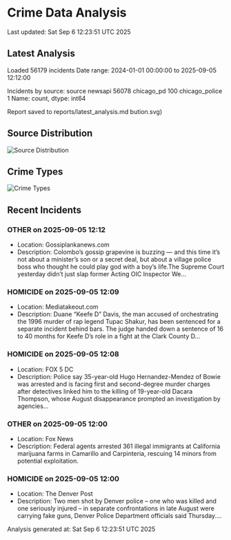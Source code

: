 # Crime Data Analysis
Last updated: Sat Sep  6 12:23:51 UTC 2025

## Latest Analysis

Loaded 56179 incidents
Date range: 2024-01-01 00:00:00 to 2025-09-05 12:12:00

Incidents by source:
source
newsapi           56078
chicago_pd          100
chicago_police        1
Name: count, dtype: int64

Report saved to reports/latest_analysis.md
bution.svg)

## Source Distribution
![Source Distribution](images/source_distribution.svg)

## Crime Types
![Crime Types](images/crime_types.svg)

## Recent Incidents

### OTHER on 2025-09-05 12:12
- Location: Gossiplankanews.com
- Description: Colombo’s gossip grapevine is buzzing — and this time it’s not about a minister’s son or a secret deal, but about a village police boss who thought he could play god with a boy’s life.The Supreme Court yesterday didn’t just slap former Acting OIC Inspector We…


### HOMICIDE on 2025-09-05 12:09
- Location: Mediatakeout.com
- Description: Duane “Keefe D” Davis, the man accused of orchestrating the 1996 murder of rap legend Tupac Shakur, has been sentenced for a separate incident behind bars. The judge handed down a sentence of 16 to 40 months for Keefe D’s role in a fight at the Clark County D…


### HOMICIDE on 2025-09-05 12:08
- Location: FOX 5 DC
- Description: Police say 35-year-old Hugo Hernandez-Mendez of Bowie was arrested and is facing first and second-degree murder charges after detectives linked him to the killing of 19-year-old Dacara Thompson, whose August disappearance prompted an investigation by agencies…


### OTHER on 2025-09-05 12:00
- Location: Fox News
- Description: Federal agents arrested 361 illegal immigrants at California marijuana farms in Camarillo and Carpinteria, rescuing 14 minors from potential exploitation.


### HOMICIDE on 2025-09-05 12:00
- Location: The Denver Post
- Description: Two men shot by Denver police – one who was killed and one seriously injured – in separate confrontations in late August were carrying fake guns, Denver Police Department officials said Thursday.…

Analysis generated at: Sat Sep  6 12:23:51 UTC 2025
